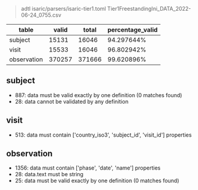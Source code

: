 > adtl isaric/parsers/isaric-tier1.toml Tier1FreestandingIni_DATA_2022-06-24_0755.csv

|table          |valid  |total  |percentage_valid|
|---------------|-------|-------|----------------|
|subject        |15131  |16046  |94.297644% |
|visit          |15533  |16046  |96.802942% |
|observation    |370257 |371666 |99.620896% |

## subject

* 887: data must be valid exactly by one definition (0 matches found)
* 28: data cannot be validated by any definition

## visit

* 513: data must contain ['country_iso3', 'subject_id', 'visit_id'] properties

## observation

* 1356: data must contain ['phase', 'date', 'name'] properties
* 28: data.text must be string
* 25: data must be valid exactly by one definition (0 matches found)

